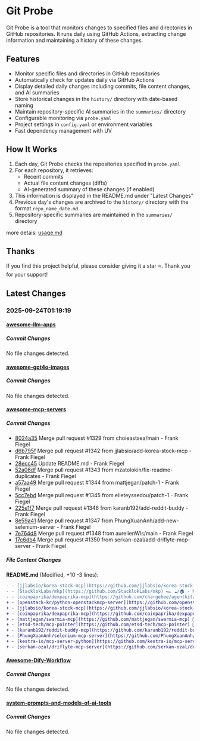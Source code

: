 # Git Probe

Git Probe is a tool that monitors changes to specified files and directories in GitHub repositories. It runs daily using GitHub Actions, extracting change information and maintaining a history of these changes.

## Features

- Monitor specific files and directories in GitHub repositories
- Automatically check for updates daily via GitHub Actions
- Display detailed daily changes including commits, file content changes, and AI summaries
- Store historical changes in the `history/` directory with date-based naming
- Maintain repository-specific AI summaries in the `summaries/` directory
- Configurable monitoring via `probe.yaml`
- Project settings in `config.yaml` or environment variables
- Fast dependency management with UV

## How It Works

1. Each day, Git Probe checks the repositories specified in `probe.yaml`
2. For each repository, it retrieves:
   - Recent commits
   - Actual file content changes (diffs)
   - AI-generated summary of these changes (if enabled)
3. This information is displayed in the README.md under "Latest Changes"
4. Previous day's changes are archived to the `history/` directory with the format `repo_name_date.md`
5. Repository-specific summaries are maintained in the `summaries/` directory

more detais: [usage.md](usage.md)

## Thanks

If you find this project helpful, please consider giving it a star ⭐️. Thank you for your support!


## Latest Changes

### 2025-09-24T01:19:19

#### [awesome-llm-apps](https://github.com/Shubhamsaboo/awesome-llm-apps)

##### Commit Changes

No file changes detected.

#### [awesome-gpt4o-images](https://github.com/jamez-bondos/awesome-gpt4o-images)

##### Commit Changes

No file changes detected.

#### [awesome-mcp-servers](https://github.com/punkpeye/awesome-mcp-servers)

##### Commit Changes

- [8024a35](https://github.com/punkpeye/awesome-mcp-servers/commit/8024a3577626609f4865c3b69e8d282d586a9a5b) Merge pull request #1329 from choieastsea/main - Frank Fiegel
- [d6b795f](https://github.com/punkpeye/awesome-mcp-servers/commit/d6b795f24d0a7175562883a608d16a43133f6ca5) Merge pull request #1342 from jjlabsio/add-korea-stock-mcp - Frank Fiegel
- [28ecc45](https://github.com/punkpeye/awesome-mcp-servers/commit/28ecc452ca3d396dc83dc2a484d8f679adf4c666) Update README.md - Frank Fiegel
- [52a06df](https://github.com/punkpeye/awesome-mcp-servers/commit/52a06df12a89affce6441e4223332a8e1aa57efa) Merge pull request #1343 from mzatolokin/fix-readme-duplicates - Frank Fiegel
- [a57aa49](https://github.com/punkpeye/awesome-mcp-servers/commit/a57aa49e9faac4e29352a8f2a698248d2f41b2e9) Merge pull request #1344 from mattjegan/patch-1 - Frank Fiegel
- [5cc7ebd](https://github.com/punkpeye/awesome-mcp-servers/commit/5cc7ebdbbbd8af4f9e54aac4b75fcd591004ca17) Merge pull request #1345 from elieteyssedou/patch-1 - Frank Fiegel
- [225e1f7](https://github.com/punkpeye/awesome-mcp-servers/commit/225e1f7b1b95399377bcce20cb9a0cb8a1e2d524) Merge pull request #1346 from karanb192/add-reddit-buddy - Frank Fiegel
- [8e59a41](https://github.com/punkpeye/awesome-mcp-servers/commit/8e59a414a42a4b6aad57d354f6617aa3f49247cd) Merge pull request #1347 from PhungXuanAnh/add-new-selenium-server - Frank Fiegel
- [7e764d8](https://github.com/punkpeye/awesome-mcp-servers/commit/7e764d82e794383e1f4a3fbc76bd7518ff6a2434) Merge pull request #1348 from aurelienWls/main - Frank Fiegel
- [17c6db4](https://github.com/punkpeye/awesome-mcp-servers/commit/17c6db45990ccf8f7492a6850618d88c0123a1f7) Merge pull request #1350 from serkan-ozal/add-driflyte-mcp-server - Frank Fiegel


##### File Content Changes

**README.md** (Modified, +10 -3 lines):

```diff
- - [jjlabsio/korea-stock-mcp](https://github.com/jjlabsio/korea-stock-mcp) 📇 ☁️ - An MCP  Server  for  Korean  stock  analysis using OPEN DART API and KRX API
- - [StacklokLabs/mkp](https://github.com/StacklokLabs/mkp) 🏎️ ☁️/🏠 - Model Kontext Protocol Server for Kubernetes that allows LLM-powered applications to interact with Kubernetes clusters through native Go implementation with direct API integration and comprehensive resource management
- - [coinpaprika/dexpaprika-mcp](https://github.com/chargebee/agentkit/tree/main/modelcontextprotocol) 🎖️ 📇 ☁️ 🍎 🪟 🐧 - Coinpaprika's DexPaprika MCP server exposes high-performance [DexPaprika API](https://docs.dexpaprika.com) covering 20+ chains and 5M+ tokens with real time pricing, liquidity pool data & historical OHLCV data, providing AI agents standardized access to comprehensive market data through Model Context Protocol.
+ - [openstack-kr/python-openstackmcp-server](https://github.com/openstack-kr/python-openstackmcp-server) 🐍 ☁️ - OpenStack MCP server for cloud infrastructure management based on openstacksdk.
+ - [jjlabsio/korea-stock-mcp](https://github.com/jjlabsio/korea-stock-mcp) 📇 ☁️ - An MCP Server for Korean stock analysis using OPEN DART API and KRX API
+ - [coinpaprika/dexpaprika-mcp](https://github.com/coinpaprika/dexpaprika-mcp) 🎖️ 📇 ☁️ 🍎 🪟 🐧 - Coinpaprika's DexPaprika MCP server exposes high-performance [DexPaprika API](https://docs.dexpaprika.com) covering 20+ chains and 5M+ tokens with real time pricing, liquidity pool data & historical OHLCV data, providing AI agents standardized access to comprehensive market data through Model Context Protocol.
+ - [mattjegan/swarmia-mcp](https://github.com/mattjegan/swarmia-mcp) 🐍 🏠 🍎 🐧 - Read-only MCP server to help gather metrics from [Swarmia](swarmia.com) for quick reporting.
+ - [etsd-tech/mcp-pointer](https://github.com/etsd-tech/mcp-pointer) 📇 🏠 🍎 🪟 🐧 - Visual DOM element selector for agentic coding tools. Chrome extension + MCP server bridge for Claude Code, Cursor, Windsurf etc. Option+Click to capture elements.
+ - [karanb192/reddit-buddy-mcp](https://github.com/karanb192/reddit-buddy-mcp) 📇 🏠 - Browse Reddit posts, search content, and analyze user activity without API keys. Works out-of-the-box with Claude Desktop.
+ - [PhungXuanAnh/selenium-mcp-server](https://github.com/PhungXuanAnh/selenium-mcp-server) 🐍 🏠 🍎 🪟 🐧 - A Model Context Protocol server providing web automation capabilities through Selenium WebDriver
+ - [kestra-io/mcp-server-python](https://github.com/kestra-io/mcp-server-python) 🐍 ☁️ - Implementation of MCP server for [Kestra](https://kestra.io) workflow orchestration platform.
+ - [serkan-ozal/driflyte-mcp-server](https://github.com/serkan-ozal/driflyte-mcp-server) 🎖️ 📇 ☁️ 🏠 - The Driflyte MCP Server exposes tools that allow AI assistants to query and retrieve topic-specific knowledge from recursively crawled and indexed web pages.
```



#### [Awesome-Dify-Workflow](https://github.com/svcvit/Awesome-Dify-Workflow)

##### Commit Changes

No file changes detected.

#### [system-prompts-and-models-of-ai-tools](https://github.com/x1xhlol/system-prompts-and-models-of-ai-tools)

##### Commit Changes

No file changes detected.

